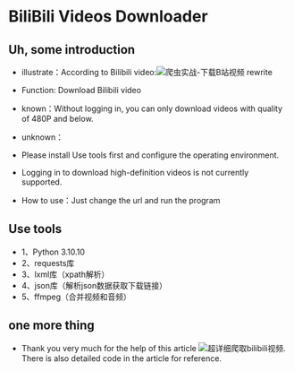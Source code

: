 # BiliBili Videos Downloader

## Uh, some introduction

- illustrate：According to Bilibili video:![爬虫实战-下载B站视频](https://www.bilibili.com/video/BV1PZvCe2E9A) rewrite

- Function: Download Bilibili video

- known：Without logging in, you can only download videos with quality of 480P and below.

- unknown：

- Please install Use tools first and configure the operating environment.

- Logging in to download high-definition videos is not currently supported.

- How to use：Just change the url and run the program

## Use tools

- 1、Python 3.10.10
- 2、requests库
- 3、lxml库（xpath解析）
- 4、json库（解析json数据获取下载链接）
- 5、ffmpeg（合并视频和音频）

## one more thing

- Thank you very much for the help of this article ![超详细爬取bilibili视频](https://segmentfault.com/a/1190000021645432). There is also detailed code in the article for reference.

